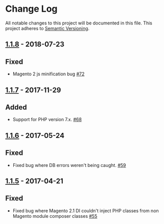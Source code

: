# Change Log
All notable changes to this project will be documented in this file.
This project adheres to [Semantic Versioning](http://semver.org/).

## [1.1.8](#1.1.8) - 2018-07-23
## Fixed
- Magento 2 js minification bug [#72](https://github.com/cloudflare/Cloudflare-Magento/pull/72)

## [1.1.7](#1.1.7) - 2017-11-29
## Added
- Support for PHP version 7.x. [#68](https://github.com/cloudflare/Cloudflare-Magento/pull/68)

## [1.1.6](#1.1.6) - 2017-05-24
## Fixed
- Fixed bug where DB errors weren't being caught. [#59](https://github.com/cloudflare/Cloudflare-Magento/pull/59)

## [1.1.5](#1.1.5) - 2017-04-21
## Fixed
- Fixed bug where Magento 2.1 DI couldn't inject PHP classes from non Magento module composer classes [#55](https://github.com/cloudflare/Cloudflare-Magento/pull/55)
